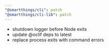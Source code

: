 ```yaml
---
"@smartthings/cli": patch
"@smartthings/cli-lib": patch
---
```


- shutdown logger before Node exits
- update @oclif deps to latest
- replace process exits with command errors
